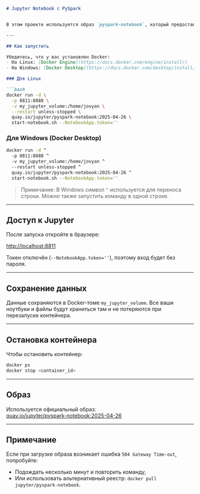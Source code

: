 
```markdown
# Jupyter Notebook с PySpark


В этом проекте используется образ `pyspark-notebook`, который предоставляет среду Jupyter с предустановленным **Apache Spark** и **PySpark**.

---

## Как запустить

Убедитесь, что у вас установлен Docker:
- На Linux: [Docker Engine](https://docs.docker.com/engine/install/)
- На Windows: [Docker Desktop](https://docs.docker.com/desktop/install/windows-install/)

### Для Linux

```bash
docker run -d \
  -p 8811:8888 \
  -v my_jupyter_volume:/home/jovyan \
  --restart unless-stopped \
  quay.io/jupyter/pyspark-notebook:2025-04-26 \
  start-notebook.sh --NotebookApp.token=''
```

### Для Windows (Docker Desktop)

```bash
docker run -d ^
  -p 8811:8888 ^
  -v my_jupyter_volume:/home/jovyan ^
  --restart unless-stopped ^
  quay.io/jupyter/pyspark-notebook:2025-04-26 ^
  start-notebook.sh --NotebookApp.token=''
```

> Примечание: В Windows символ `^` используется для переноса строки. Можно также запустить команду в одной строке.

---

## Доступ к Jupyter

После запуска откройте в браузере:

[http://localhost:8811](http://localhost:8811)

Токен отключён (`--NotebookApp.token=''`), поэтому вход будет без пароля.

---

## Сохранение данных

Данные сохраняются в Docker-томе `my_jupyter_volume`. Все ваши ноутбуки и файлы будут храниться там и не потеряются при перезапуске контейнера.

---

## Остановка контейнера

Чтобы остановить контейнер:

```bash
docker ps
docker stop <container_id>
```

---

## Образ

Используется официальный образ:  
[quay.io/jupyter/pyspark-notebook:2025-04-26](https://quay.io/repository/jupyter/pyspark-notebook)

---

## Примечание

Если при загрузке образа возникает ошибка `504 Gateway Time-out`, попробуйте:
- Подождать несколько минут и повторить команду,
- Или использовать альтернативный реестр: `docker pull jupyter/pyspark-notebook`.
```

